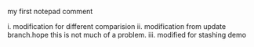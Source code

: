 my first notepad comment

i. modification for different comparision
ii. modification from update branch.hope this is not much 
of a problem.
iii. modified for stashing demo